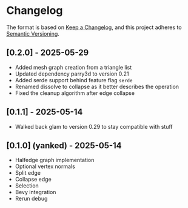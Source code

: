 # Changelog

The format is based on [Keep a Changelog](https://keepachangelog.com/en/1.0.0/),
and this project adheres to [Semantic Versioning](https://semver.org/spec/v2.0.0.html).

## [0.2.0] - 2025-05-29

- Added mesh graph creation from a triangle list
- Updated dependency parry3d to version 0.21
- Added serde support behind feature flag `serde`
- Renamed dissolve to collapse as it better describes the operation
- Fixed the cleanup algorithm after edge collapse

## [0.1.1] - 2025-05-14

- Walked back glam to version 0.29 to stay compatible with stuff

## [0.1.0] (yanked) - 2025-05-14

- Halfedge graph implementation
- Optional vertex normals
- Split edge
- Collapse edge
- Selection
- Bevy integration
- Rerun debug
